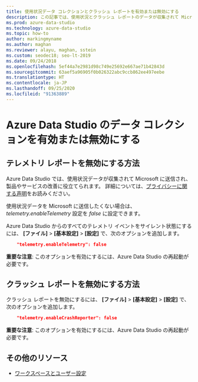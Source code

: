 ```yaml
---
title: 使用状況データ コレクションとクラッシュ レポートを有効または無効にする
description: この記事では、使用状況とクラッシュ レポートのデータが収集されて Microsoft に送信されるかどうかを制御する方法について説明します。
ms.prod: azure-data-studio
ms.technology: azure-data-studio
ms.topic: how-to
author: markingmyname
ms.author: maghan
ms.reviewer: alayu, maghan, sstein
ms.custom: seodec18; seo-lt-2019
ms.date: 09/24/2018
ms.openlocfilehash: 5ef44a7e2981d98c749e25692e667ae71b42843d
ms.sourcegitcommit: 63aef5a96905f0b026322abc9ccb862ee497eebe
ms.translationtype: HT
ms.contentlocale: ja-JP
ms.lasthandoff: 09/25/2020
ms.locfileid: "91363889"
---
```

# <a name="enable-or-disable-usage-data-collection-for-azure-data-studio"></a>Azure Data Studio のデータ コレクションを有効または無効にする

## <a name="how-to-disable-telemetry-reporting"></a>テレメトリ レポートを無効にする方法

Azure Data Studio では、使用状況データが収集されて Microsoft に送信され、製品やサービスの改善に役立てられます。 詳細については、[プライバシーに関する声明](https://go.microsoft.com/fwlink/?LinkID=528096&clcid=0x409)をお読みください。

使用状況データを Microsoft に送信したくない場合は、*telemetry.enableTelemetry* 設定を *false* に設定できます。

Azure Data Studio からのすべてのテレメトリ イベントをサイレント状態にするには、 **[ファイル]**  >  **[基本設定]**  >  **[設定]** で、次のオプションを追加します。

```json
    "telemetry.enableTelemetry": false
```

**重要な注意**: このオプションを有効にするには、Azure Data Studio の再起動が必要です。 

## <a name="how-to-disable-crash-reporting"></a>クラッシュ レポートを無効にする方法

クラッシュ レポートを無効にするには、 **[ファイル]**  >  **[基本設定]**  >  **[設定]** で、次のオプションを追加します。

```json
    "telemetry.enableCrashReporter": false
```

**重要な注意**: このオプションを有効にするには、Azure Data Studio の再起動が必要です。

## <a name="additional-resources"></a>その他のリソース
- [ワークスペースとユーザー設定](settings.md)
